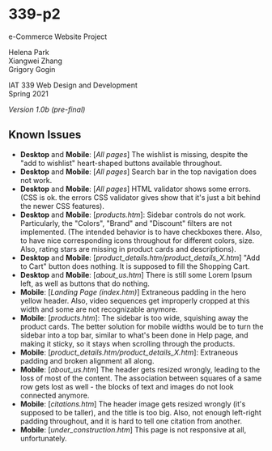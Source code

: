 # 339-p2

e-Commerce Website Project

Helena Park  
Xiangwei Zhang  
Grigory Gogin  
  
IAT 339 Web Design and Development  
Spring 2021

*Version 1.0b (pre-final)*

## Known Issues

* **Desktop** and **Mobile**: [*All pages*] The wishlist is missing, despite the "add to wishlist" heart-shaped buttons available throughout.
* **Desktop** and **Mobile**: [*All pages*] Search bar in the top navigation does not work.
* **Desktop** and **Mobile**: [*All pages*] HTML validator shows some errors. (CSS is ok. the errors CSS validator gives show that it's just a bit behind the newer CSS features).
* **Desktop** and **Mobile**: [*products.htm*]: Sidebar controls do not work. Particularly, the "Colors", "Brand" and "Discount" filters are not implemented. (The intended behavior is to have checkboxes there. Also, to have nice corresponding icons throughout for different colors, size. Also, rating stars are missing in product cards and descriptions).
* **Desktop** and **Mobile**: [*product_details.htm/product_details_X.htm*] "Add to Cart" button does nothing. It is supposed to fill the Shopping Cart.
* **Desktop** and **Mobile**: [*about_us.htm*] There is still some Lorem Ipsum left, as well as buttons that do nothing.
* **Mobile**: [*Landing Page (index.htm)*] Extraneous padding in the hero yellow header. Also, video sequences get improperly cropped at this width and some are not recognizable anymore.
* **Mobile**: [*products.htm*]: The sidebar is too wide, squishing away the product cards. The better solution for mobile widths would be to turn the sidebar into a top bar, similar to what's been done in Help page, and making it sticky, so it stays when scrolling through the products.
* **Mobile**: [*product_details.htm/product_details_X.htm*]: Extraneous padding and broken alignment all along.
* **Mobile**: [*about_us.htm*] The header gets resized wrongly, leading to the loss of most of the content. The association between squares of a same row gets lost as well - the blocks of text and images do not look connected anymore.
* **Mobile**: [*citations.htm*] The header image gets resized wrongly (it's supposed to be taller), and the title is too big. Also, not enough left-right padding throughout, and it is hard to tell one citation from another.
* **Mobile**: [*under_construction.htm*] This page is not responsive at all, unfortunately.

